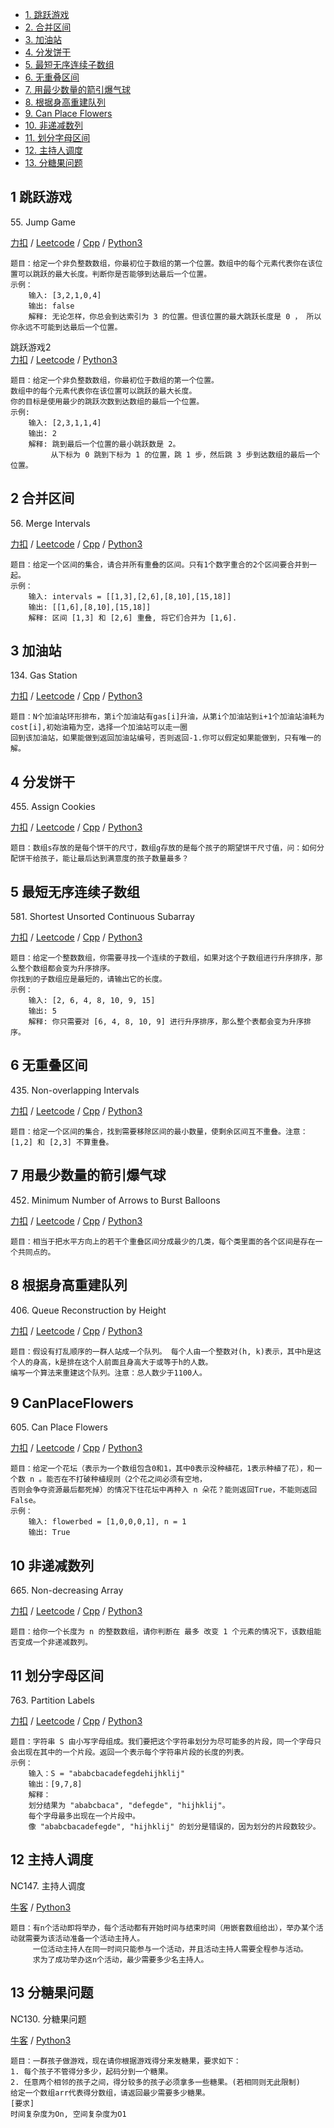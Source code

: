 <!-- GFM-TOC -->
* [1. 跳跃游戏](#1-跳跃游戏)
* [2. 合并区间](#2-合并区间)
* [3. 加油站](#3-加油站)
* [4. 分发饼干](#4-分发饼干)
* [5. 最短无序连续子数组](#5-最短无序连续子数组)
* [6. 无重叠区间](#6-无重叠区间)
* [7. 用最少数量的箭引爆气球](#7-用最少数量的箭引爆气球)
* [8. 根据身高重建队列](#8-根据身高重建队列)
* [9. Can Place Flowers](#9-CanPlaceFlowers)
* [10. 非递减数列](#10-非递减数列)
* [11. 划分字母区间](#11-划分字母区间)
* [12. 主持人调度](#13-主持人调度)
* [13. 分糖果问题](#13-分糖果问题)
<!-- GFM-TOC -->

## 1 跳跃游戏
55\. Jump Game

[力扣](https://leetcode-cn.com/problems/jump-game/) / [Leetcode](https://leetcode.com/problems/jump-game/) / [Cpp](../algo_10_greedy/L55-m.cpp) / [Python3](../python-algorithm/algo_10_greedy/L55-m.py)
```
题目：给定一个非负整数数组，你最初位于数组的第一个位置。数组中的每个元素代表你在该位置可以跳跃的最大长度。判断你是否能够到达最后一个位置。
示例：
    输入: [3,2,1,0,4]
    输出: false
    解释: 无论怎样，你总会到达索引为 3 的位置。但该位置的最大跳跃长度是 0 ， 所以你永远不可能到达最后一个位置。
```

跳跃游戏2   
[力扣](https://leetcode-cn.com/problems/jump-game-ii/) / [Leetcode](https://leetcode.com/problems/jump-game-ii/)  / [Python3](../python-algorithm/algo_10_greedy/L45-h.py)
```
题目：给定一个非负整数数组，你最初位于数组的第一个位置。
数组中的每个元素代表你在该位置可以跳跃的最大长度。
你的目标是使用最少的跳跃次数到达数组的最后一个位置。
示例:
    输入: [2,3,1,1,4]
    输出: 2
    解释: 跳到最后一个位置的最小跳跃数是 2。
         从下标为 0 跳到下标为 1 的位置，跳 1 步，然后跳 3 步到达数组的最后一个位置。
```


## 2 合并区间
56\. Merge Intervals

[力扣](https://leetcode-cn.com/problems/merge-intervals/) / [Leetcode](https://leetcode.com/problems/merge-intervals/) / [Cpp](../algo_10_greedy/L56-m.cpp) / [Python3](../python-algorithm/algo_10_greedy/L56-m.py)
```
题目：给定一个区间的集合，请合并所有重叠的区间。只有1个数字重合的2个区间要合并到一起。
示例：
    输入: intervals = [[1,3],[2,6],[8,10],[15,18]]
    输出: [[1,6],[8,10],[15,18]]
    解释: 区间 [1,3] 和 [2,6] 重叠, 将它们合并为 [1,6].
```

## 3 加油站
134\. Gas Station

[力扣](https://leetcode-cn.com/problems/gas-station/) / [Leetcode](https://leetcode.com/problems/gas-station/) / [Cpp](../algo_10_greedy/L134-m.cpp) / [Python3](../python-algorithm/algo_10_greedy/L134-m.py)
```
题目：N个加油站环形排布，第i个加油站有gas[i]升油，从第i个加油站到i+1个加油站油耗为cost[i],初始油箱为空，选择一个加油站可以走一圈
回到该加油站，如果能做到返回加油站编号，否则返回-1.你可以假定如果能做到，只有唯一的解。
```

## 4 分发饼干
455\. Assign Cookies

[力扣](https://leetcode-cn.com/problems/assign-cookies/) / [Leetcode](https://leetcode.com/problems/assign-cookies/) / [Cpp](../algo_10_greedy/L455.cpp) / [Python3](../python-algorithm/algo_10_greedy/L455-m.py)
```
题目：数组s存放的是每个饼干的尺寸，数组g存放的是每个孩子的期望饼干尺寸值，问：如何分配饼干给孩子，能让最后达到满意度的孩子数量最多？
```

## 5 最短无序连续子数组
581\. Shortest Unsorted Continuous Subarray

[力扣](https://leetcode-cn.com/problems/shortest-unsorted-continuous-subarray/) / [Leetcode](https://leetcode.com/problems/shortest-unsorted-continuous-subarray/) / [Cpp](../algo_10_greedy/L581.cpp) / [Python3](../python-algorithm/algo_10_greedy/L581-m.py)
```
题目：给定一个整数数组，你需要寻找一个连续的子数组，如果对这个子数组进行升序排序，那么整个数组都会变为升序排序。
你找到的子数组应是最短的，请输出它的长度。
示例：
    输入: [2, 6, 4, 8, 10, 9, 15]
    输出: 5
    解释: 你只需要对 [6, 4, 8, 10, 9] 进行升序排序，那么整个表都会变为升序排序。
```

## 6 无重叠区间
435\. Non-overlapping Intervals

[力扣](https://leetcode-cn.com/problems/non-overlapping-intervals/) / [Leetcode](https://leetcode.com/problems/non-overlapping-intervals/) / [Cpp](../algo_10_greedy/L435-m.cpp) / [Python3](../python-algorithm/algo_10_greedy/L435-m.py)
```
题目：给定一个区间的集合，找到需要移除区间的最小数量，使剩余区间互不重叠。注意： [1,2] 和 [2,3] 不算重叠。
```

## 7 用最少数量的箭引爆气球
452\. Minimum Number of Arrows to Burst Balloons	 

[力扣](https://leetcode-cn.com/problems/minimum-number-of-arrows-to-burst-balloons/) / [Leetcode](https://leetcode.com/problems/minimum-number-of-arrows-to-burst-balloons/) / [Cpp](../algo_10_greedy/L452-m.cpp) / [Python3](../python-algorithm/algo_10_greedy/L452-m.py)
```
题目：相当于把水平方向上的若干个重叠区间分成最少的几类，每个类里面的各个区间是存在一个共同点的。
```

## 8 根据身高重建队列  
406\. Queue Reconstruction by Height

[力扣](https://leetcode-cn.com/problems/queue-reconstruction-by-height/) / [Leetcode](https://leetcode.com/problems/queue-reconstruction-by-height/) / [Cpp](../algo_10_greedy/L406-m.cpp) / [Python3](../python-algorithm/algo_10_greedy/L406-m.py)
```
题目：假设有打乱顺序的一群人站成一个队列。 每个人由一个整数对(h, k)表示，其中h是这个人的身高，k是排在这个人前面且身高大于或等于h的人数。 
编写一个算法来重建这个队列。注意：总人数少于1100人。
```

## 9 CanPlaceFlowers
605\. Can Place Flowers

[力扣](https://leetcode-cn.com/problems/can-place-flowers/) / [Leetcode](https://leetcode.com/problems/can-place-flowers/) / [Cpp](../algo_10_greedy/L605.cpp) / [Python3](../python-algorithm/algo_10_greedy/L605-m.py)
```
题目：给定一个花坛（表示为一个数组包含0和1，其中0表示没种植花，1表示种植了花），和一个数 n 。能否在不打破种植规则（2个花之间必须有空地，
否则会争夺资源最后都死掉）的情况下往花坛中再种入 n 朵花？能则返回True，不能则返回False。
示例：
    输入: flowerbed = [1,0,0,0,1], n = 1
    输出: True
```

## 10 非递减数列
665\. Non-decreasing Array

[力扣](https://leetcode-cn.com/problems/non-decreasing-array/) / [Leetcode](https://leetcode.com/problems/non-decreasing-array/) / [Cpp](../algo_10_greedy/L665.cpp) / [Python3](../python-algorithm/algo_10_greedy/L665.py)
```
题目：给你一个长度为 n 的整数数组，请你判断在 最多 改变 1 个元素的情况下，该数组能否变成一个非递减数列。
```

## 11 划分字母区间
763\. Partition Labels

[力扣](https://leetcode-cn.com/problems/partition-labels/) / [Leetcode](https://leetcode.com/problems/partition-labels/) / [Cpp](../algo_10_greedy/L763-m.cpp) / [Python3](../python-algorithm/algo_10_greedy/L763-m.py)
```
题目：字符串 S 由小写字母组成。我们要把这个字符串划分为尽可能多的片段，同一个字母只会出现在其中的一个片段。返回一个表示每个字符串片段的长度的列表。
示例：
    输入：S = "ababcbacadefegdehijhklij"
    输出：[9,7,8]
    解释：
    划分结果为 "ababcbaca", "defegde", "hijhklij"。
    每个字母最多出现在一个片段中。
    像 "ababcbacadefegde", "hijhklij" 的划分是错误的，因为划分的片段数较少。
```

## 12 主持人调度
NC147\. 主持人调度  

[牛客](https://www.nowcoder.com/practice/4edf6e6d01554870a12f218c94e8a299?tpId=117&&tqId=37857&rp=1&ru=/ta/job-code-high&qru=/ta/job-code-high/question-ranking) / [Python3](../python-algorithm/algo_10_greedy/NC147.py)
```
题目：有n个活动即将举办，每个活动都有开始时间与结束时间（用嵌套数组给出），举办某个活动就需要为该活动准备一个活动主持人。
     一位活动主持人在同一时间只能参与一个活动，并且活动主持人需要全程参与活动。 
     求为了成功举办这n个活动，最少需要多少名主持人。
```

## 13 分糖果问题
NC130\. 分糖果问题   

[牛客](https://www.nowcoder.com/practice/76039109dd0b47e994c08d8319faa352?tpId=117&&tqId=37806&rp=1&ru=/ta/job-code-high&qru=/ta/job-code-high/question-ranking)  / [Python3](../python-algorithm/algo_10_greedy/NC130.py)
```
题目：一群孩子做游戏，现在请你根据游戏得分来发糖果，要求如下：
1. 每个孩子不管得分多少，起码分到一个糖果。
2. 任意两个相邻的孩子之间，得分较多的孩子必须拿多一些糖果。(若相同则无此限制)
给定一个数组arr代表得分数组，请返回最少需要多少糖果。
[要求]
时间复杂度为On, 空间复杂度为O1
```
